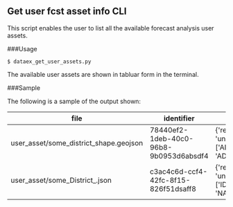## Get user fcst asset info CLI

This script enables the user to list all the available forecast analysis user assets.

###Usage
```
$ dataex_get_user_assets.py 
```

The available user assets are shown in tabluar form in the terminal.

###Sample

The following is a sample of the output shown:

|file| identifier | info |
|----------|----------|-------|
| user_asset/some_district_shape.geojson | 78440ef2-1deb-40c0-96b8-9b0953d6absdf4 | {'rec_count': 90, 'unique_fields': ['ADM2_EN', 'ADM2_PCODE']}|
| user_asset/some_District_.json     | c3ac4c6d-ccf4-42fc-8f15-826f51dsaff8 | {'rec_count': 90, 'unique_fields': ['ID_2', 'NAME_2']}|

